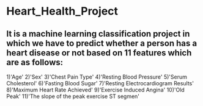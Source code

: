 # Heart_Health_Project
##  It is a machine learning classification project in which we have to predict whether a person has a heart disease or not based on 11 features which are as follows:

1)'Age' 
2)'Sex' 
3)'Chest Pain Type'
4)'Resting Blood Pressure'
5)'Serum Cholesterol' 
6)'Fasting Blood Sugar'
7)'Resting Electrocardiogram Results'
8)'Maximum Heart Rate Achieved'
9)'Exercise Induced Angina' 
10)'Old Peak'
11)'The slope of the peak exercise ST segmen'

